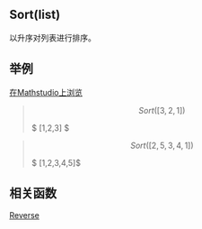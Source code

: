 ## Sort(list)

以升序对列表进行排序。


## 举例  
[在Mathstudio上浏览](http://mathstud.io/?input[0]=U29ydChbMywyLDFdKQ%3D%3D&input[1]=U29ydChbMiw1LDMsNCwxXSk%3D)




>   ```math
>   Sort([3, 2, 1])
>   ```
>   $ [1,2,3] $



>   ```math
>   Sort([2, 5, 3, 4, 1])
>   ```
>   $ [1,2,3,4,5]$

## 相关函数

[Reverse](R/Reverse)